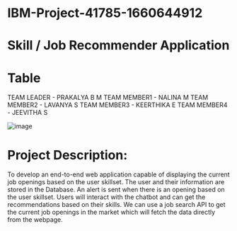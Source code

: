 # IBM-Project-41785-1660644912
# Skill / Job Recommender Application
# Table
TEAM LEADER - PRAKALYA B M
TEAM MEMBER1	- NALINA M
TEAM MEMBER2	- LAVANYA S
TEAM MEMBER3	- KEERTHIKA E
TEAM MEMBER4	- JEEVITHA S

![image](https://user-images.githubusercontent.com/112375327/202410507-42447dcb-ec77-4e48-9731-629e3bb81088.png)


# Project Description:
To develop an end-to-end web application capable of displaying the current job openings based on the user skillset.  The user and their information are stored in the Database.  An alert is sent when there is an opening based on the user skillset. Users will interact with the chatbot and can get the recommendations based on their skills. We can use a job search API to get the current job openings in the market which will fetch the data directly from the webpage.










